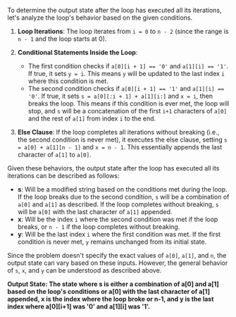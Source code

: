 To determine the output state after the loop has executed all its iterations, let's analyze the loop's behavior based on the given conditions.

1. **Loop Iterations**: The loop iterates from `i = 0` to `n - 2` (since the range is `n - 1` and the loop starts at 0).

2. **Conditional Statements Inside the Loop**:
   - The first condition checks if `a[0][i + 1] == '0'` and `a[1][i] == '1'`. If true, it sets `y = i`. This means `y` will be updated to the last index `i` where this condition is met.
   - The second condition checks if `a[0][i + 1] == '1'` and `a[1][i] == '0'`. If true, it sets `s = a[0][:i + 1] + a[1][i:]` and `x = i`, then breaks the loop. This means if this condition is ever met, the loop will stop, and `s` will be a concatenation of the first `i+1` characters of `a[0]` and the rest of `a[1]` from index `i` to the end.

3. **Else Clause**: If the loop completes all iterations without breaking (i.e., the second condition is never met), it executes the else clause, setting `s = a[0] + a[1][n - 1]` and `x = n - 1`. This essentially appends the last character of `a[1]` to `a[0]`.

Given these behaviors, the output state after the loop has executed all its iterations can be described as follows:

- **s**: Will be a modified string based on the conditions met during the loop. If the loop breaks due to the second condition, `s` will be a combination of `a[0]` and `a[1]` as described. If the loop completes without breaking, `s` will be `a[0]` with the last character of `a[1]` appended.
- **x**: Will be the index `i` where the second condition was met if the loop breaks, or `n - 1` if the loop completes without breaking.
- **y**: Will be the last index `i` where the first condition was met. If the first condition is never met, `y` remains unchanged from its initial state.

Since the problem doesn't specify the exact values of `a[0]`, `a[1]`, and `n`, the output state can vary based on these inputs. However, the general behavior of `s`, `x`, and `y` can be understood as described above.

**Output State: The state where s is either a combination of a[0] and a[1] based on the loop's conditions or a[0] with the last character of a[1] appended, x is the index where the loop broke or n-1, and y is the last index where a[0][i+1] was '0' and a[1][i] was '1'.**